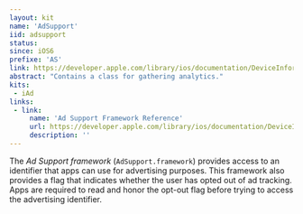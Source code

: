 ```yaml
---
layout: kit
name: 'AdSupport'
iid: adsupport
status: 
since: iOS6
prefixe: 'AS'
link: https://developer.apple.com/library/ios/documentation/DeviceInformation/Reference/AdSupport_Framework/index.html
abstract: "Contains a class for gathering analytics."
kits:
 - iAd
links:
 - link:
     name: 'Ad Support Framework Reference'
     url: https://developer.apple.com/library/ios/documentation/DeviceInformation/Reference/AdSupport_Framework/index.html
     description: ''
---
```


The *Ad Support framework* (`AdSupport.framework`) provides access to an identifier that apps can use for advertising purposes. This framework also provides a flag that indicates whether the user has opted out of ad tracking. Apps are required to read and honor the opt-out flag before trying to access the advertising identifier.

